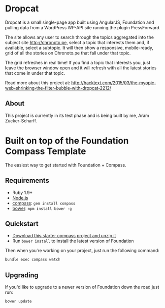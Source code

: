 # Dropcat

Dropcat is a small single-page app built using AngularJS, Foundation and pulling data from a WordPress WP-API site running the plugin PressForward. 

The site allows any user to search through the topics aggregated into the subject site http://chronoto.pe, select a topic that interests them and, if available, select a subtopic. It will then show a responsive, mobile-ready, grid of all the stories on Chronoto.pe that fall under that topic. 

The grid refreshes in real time! If you find a topic that interests you, just leave the browser window open and it will refresh with all the latest stories that come in under that topic. 

Read more about this project at: http://hacktext.com/2015/03/the-myopic-web-shrinking-the-filter-bubble-with-dropcat-2212/

## About

This project is currently in its test phase and is being built by me, Aram Zucker-Scharff. 

# Built on top of the Foundation Compass Template

The easiest way to get started with Foundation + Compass.

## Requirements

  * Ruby 1.9+
  * [Node.js](http://nodejs.org)
  * [compass](http://compass-style.org/): `gem install compass`
  * [bower](http://bower.io): `npm install bower -g`

## Quickstart

  * [Download this starter compass project and unzip it](https://github.com/zurb/foundation-compass-template/archive/master.zip)
  * Run `bower install` to install the latest version of Foundation
  
Then when you're working on your project, just run the following command:

```bash
bundle exec compass watch
```

## Upgrading

If you'd like to upgrade to a newer version of Foundation down the road just run:

```bash
bower update
```
